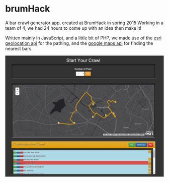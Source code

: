 # brumHack
A bar crawl generator app, created at BrumHack in spring 2015
Working in a team of 4, we had 24 hours to come up with an idea then make it!

Written mainly in JavaScript, and a little bit of PHP, we made use of the [esri geolocation api](https://developers.arcgis.com/en/) for the pathing, and the [google maps api](https://developers.google.com/maps/?hl=en) for finding the nearest bars.

![screenshot](screenshot.png)
